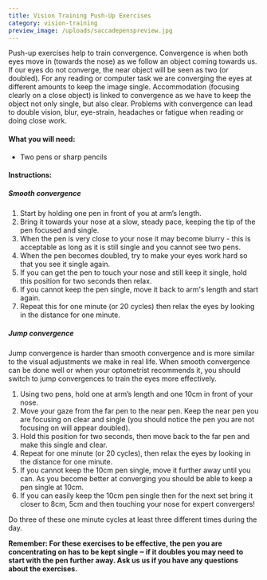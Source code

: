 ```yaml
---
title: Vision Training Push-Up Exercises
category: vision-training
preview_image: /uploads/saccadepenspreview.jpg
---
```


<div class="employee-heading">
</p>Push-up exercises help to train convergence. Convergence is when both eyes move in (towards the nose) as we follow an object coming towards us. If our eyes do not converge, the near object will be seen as two (or doubled). For any reading or computer task we are converging the eyes at different amounts to keep the image single. Accommodation (focusing clearly on a close object) is linked to convergence as we have to keep the object not only single, but also clear. Problems with convergence can lead to double vision, blur, eye-strain, headaches or fatigue when reading or doing close work.</p>
</div>

#### What you will need:

* Two pens or sharp pencils

#### Instructions:

##### Smooth convergence

1. Start by holding one pen in front of you at arm’s length. 
2. Bring it towards your nose at a slow, steady pace, keeping the tip of the pen focused and single.
3. When the pen is very close to your nose it may become blurry - this is acceptable as long as it is still single and you cannot see two pens. 
4. When the pen becomes doubled, try to make your eyes work hard so that you see it single again. 
5. If you can get the pen to touch your nose and still keep it single, hold this position for two seconds then relax.
6. If you cannot keep the pen single, move it back to arm's length and start again. 
7. Repeat this for one minute (or 20 cycles) then relax the eyes by looking in the distance for one minute.

##### Jump convergence

Jump convergence is harder than smooth convergence and is more similar to the visual adjustments we make in real life. When smooth convergence can be done well or when your optometrist recommends it, you should switch to jump convergences to train the eyes more effectively. 

1. Using two pens, hold one at arm’s length and one 10cm in front of your nose.
2. Move your gaze from the far pen to the near pen. Keep the near pen you are focusing on clear and single (you should notice the pen you are not focusing on will appear doubled).
3. Hold this position for two seconds, then move back to the far pen and make this single and clear.
4. Repeat for one minute (or 20 cycles), then relax the eyes by looking in the distance for one minute.
5. If you cannot keep the 10cm pen single, move it further away until you can. As you become better at converging you should be able to keep a pen single at 10cm. 
6. If you can easily keep the 10cm pen single then for the next set bring it closer to 8cm, 5cm and then touching your nose for expert convergers!

Do three of these one minute cycles at least three different times during the day.

**Remember: For these exercises to be effective, the pen you are concentrating on has to be kept single ‒ if it doubles you may need to start with the pen further away. Ask us us if you have any questions about the exercises.**
